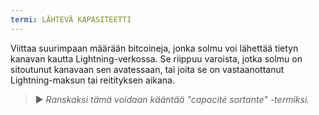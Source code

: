 ```yaml
---
termi: LÄHTEVÄ KAPASITEETTI
---
```


Viittaa suurimpaan määrään bitcoineja, jonka solmu voi lähettää tietyn kanavan kautta Lightning-verkossa. Se riippuu varoista, jotka solmu on sitoutunut kanavaan sen avatessaan, tai joita se on vastaanottanut Lightning-maksun tai reitityksen aikana.

> ► *Ranskaksi tämä voidaan kääntää "capacité sortante" -termiksi.*